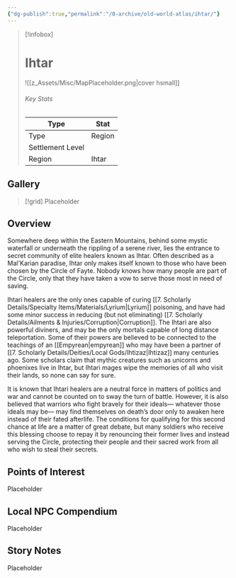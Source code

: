 ```yaml
---
{"dg-publish":true,"permalink":"/0-archive/old-world-atlas/ihtar/"}
---
```



> [!infobox]
> # Ihtar
> ![[z_Assets/Misc/MapPlaceholder.png\|cover hsmall]]
> ###### Key Stats
> Type |  Stat |
> ---|---|
> Type | Region |
> Settlement Level |  |
> Region | Ihtar |

## Gallery

>[!grid]
>Placeholder

## Overview
Somewhere deep within the Eastern Mountains, behind some mystic waterfall or underneath the rippling of a serene river, lies the entrance to secret community of elite healers known as Ihtar. Often described as a Mal'Karian paradise, Ihtar only makes itself known to those who have been chosen by the Circle of Fayte. Nobody knows how many people are part of the Circle, only that they have taken a vow to serve those most in need of saving. 

Ihtari healers are the only ones capable of curing [[7. Scholarly Details/Specialty Items/Materials/Lyrium\|Lyrium]] poisoning, and have had some minor success in reducing (but not eliminating) [[7. Scholarly Details/Ailments & Injuries/Corruption\|Corruption]]. The Ihtari are also powerful diviners, and may be the only mortals capable of long distance teleportation. Some of their powers are believed to be connected to the teachings of an [[Empyrean\|empyrean]] who may have been a partner of [[7. Scholarly Details/Deities/Local Gods/Ihtizaz\|Ihtizaz]] many centuries ago. Some scholars claim that mythic creatures such as unicorns and phoenixes live in Ihtar, but Ihtari mages wipe the memories of all who visit their lands, so none can say for sure.

It is known that Ihtari healers are a neutral force in matters of politics and war and cannot be counted on to sway the turn of battle. However, it is also believed that warriors who fight bravely for their ideals— whatever those ideals may be— may find themselves on death’s door only to awaken here instead of their fated afterlife. The conditions for qualifying for this second chance at life are a matter of great debate, but many soldiers who receive this blessing choose to repay it by renouncing their former lives and instead serving the Circle, protecting their people and their sacred work from all who wish to steal their secrets.

## Points of Interest
Placeholder

## Local NPC Compendium
Placeholder 

## Story Notes
Placeholder